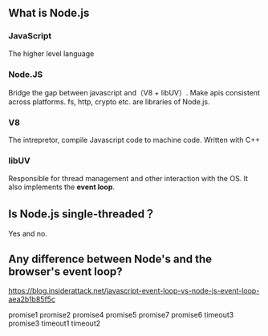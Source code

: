 ## What is Node.js

### JavaScript
The higher level language 

### Node.JS
Bridge the gap between javascript and（V8 + libUV）. Make apis consistent across platforms. fs, http, crypto etc. are libraries of Node.js.

### V8
The intrepretor, compile Javascript code to machine code. Written with C++

### libUV
Responsible for thread management and other interaction with the OS. It also implements the **event loop**.

## Is Node.js single-threaded？

Yes and no.

## Any difference between Node's and the browser's event loop?

https://blog.insiderattack.net/javascript-event-loop-vs-node-js-event-loop-aea2b1b85f5c

promise1
promise2
promise4
promise5
promise7
promise6
timeout3
promise3
timeout1
timeout2

